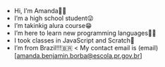 - Hi, I’m Amanda🐢💪
- I’m a high school student😜
- I’m takinkig alura course😁
- I’m here to learn new programming languages👩‍💻
- I took classes in JavaScript and Scratch🤯
- I’m from Brazil!!!🇧🇷
< My contact email is (email)[amanda.benjamin.borba@escola.pr.gov.br]

